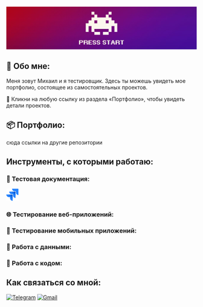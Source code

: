 [![Header](https://github.com/MikhailAvdonin/MikhailAvdonin/blob/main/assets/start.jpg)](https://github.com/MikhailAvdonin/MikhailAvdonin/blob/main/assets/kitty.gif)

## &#129302; Обо мне:
Меня зовут Михаил и я тестировщик. Здесь ты можешь увидеть мое портфолио, состоящее из самостоятельных проектов. 

&#128316; Кликни на любую ссылку из раздела «Портфолио», чтобы увидеть детали проектов.

## &#128230; Портфолио:
сюда ссылки на другие репозитории

## Инструменты, с которыми работаю:
### &#128194; Тестовая документация:
![Jira](https://github.com/MikhailAvdonin/MikhailAvdonin/blob/main/assets/Jira-small_2.png)
### &#127760; Тестирование веб-приложений:

### &#128241; Тестирование мобильных приложений:

### &#128221; Работа с данными:

### &#128189; Работа с кодом:


## Как связаться со мной:
[![Telegram](https://img.shields.io/badge/Telegram-757575?style=for-the-badge&logo=telegram)](https://t.me/MikhailAvdonin)
[![Gmail](https://img.shields.io/badge/avdonin.mf@gmail.com-757575?style=for-the-badge&logo=gmail)](mailto:avdonin.mf@gmail.com)
